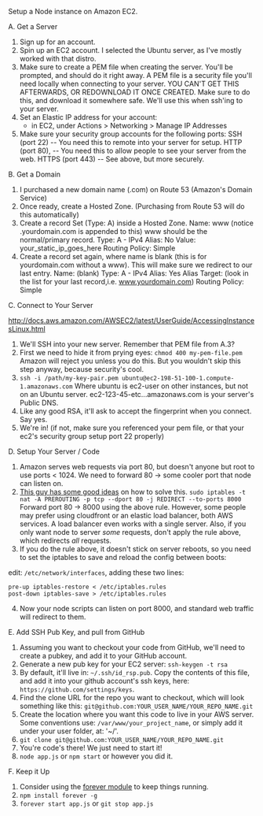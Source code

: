 Setup a Node instance on Amazon EC2.

A. Get a Server

1. Sign up for an account.
2. Spin up an EC2 account. I selected the Ubuntu server, as I've mostly worked with that distro.
3. Make sure to create a PEM file when creating the server. You'll be prompted,
  and should do it right away. A PEM file is a security file you'll need locally when connecting to your server.
  YOU CAN'T GET THIS AFTERWARDS, OR REDOWNLOAD IT ONCE CREATED.
  Make sure to do this, and download it somewhere safe. We'll use this when ssh'ing to your server.
4. Set an Elastic IP address for your account:
	- in EC2, under Actions > Networking > Manage IP Addresses
5. Make sure your security group accounts for the following ports:
  SSH (port 22) -- You need this to remote into your server for setup.
  HTTP (port 80), -- You need this to allow people to see your server from the web.
  HTTPS (port 443)  -- See above, but more securely.


B. Get a Domain

1. I purchased a new domain name (.com) on Route 53 (Amazon's Domain Service)
2. Once ready, create a Hosted Zone. (Purchasing from Route 53 will do this automatically)
3. Create a record Set (Type: A) inside a Hosted Zone.
	Name: www (notice .yourdomain.com is appended to this) www should be the normal/primary record.
	Type: A - IPv4
	Alias: No
	Value: your_static_ip_goes_here
	Routing Policy: Simple
4. Create a record set again, where name is blank (this is for yourdomain.com without a www). This will make sure we redirect to our last entry.
	Name: (blank)
	Type: A - IPv4
	Alias: Yes
	Alias Target: (look in the list for your last record,i.e. www.yourdomain.com)
	Routing Policy: Simple


C. Connect to Your Server

http://docs.aws.amazon.com/AWSEC2/latest/UserGuide/AccessingInstancesLinux.html

1. We'll SSH into your new server. Remember that PEM file from A.3?
2. First we need to hide it from prying eyes: `chmod 400 my-pem-file.pem` Amazon will reject you unless you do this. But you wouldn't skip this step anyway, because security's cool.
3. `ssh -i /path/my-key-pair.pem ubuntu@ec2-198-51-100-1.compute-1.amazonaws.com`
  Where ubuntu is ec2-user on other instances, but not on an Ubuntu server. ec2-123-45-etc...amazonaws.com is your server's Public DNS.
4. Like any good RSA, it'll ask to accept the fingerprint when you connect. Say yes.
5. We're in! (if not, make sure you referenced your pem file, or that your ec2's security group setup port 22 properly)


D. Setup Your Server / Code

1. Amazon serves web requests via port 80, but doesn't anyone but root to use ports < 1024. We need to forward 80 -> some cooler port that node can listen on.
2. [This guy has some good ideas](https://gist.github.com/kentbrew/776580) on how to solve this.
  `sudo iptables -t nat -A PREROUTING -p tcp --dport 80 -j REDIRECT --to-ports 8000`
  Forward port 80 -> 8000 using the above rule. However, some people may prefer using cloudfront or an elastic load balancer, both AWS services. A load balancer even works with a single server. Also, if you only want node to server *some* requests, don't apply the rule above, which redirects *all* requests.
3. If you do the rule above, it doesn't stick on server reboots, so you need to set the iptables to save and reload the config between boots:

edit: `/etc/network/interfaces`, adding these two lines:
```
pre-up iptables-restore < /etc/iptables.rules
post-down iptables-save > /etc/iptables.rules
```
4. Now your node scripts can listen on port 8000, and standard web traffic will redirect to them.


E. Add SSH Pub Key, and pull from GitHub

1. Assuming you want to checkout your code from GitHub, we'll need to create a pubkey, and add it to your GitHub account.
2. Generate a new pub key for your EC2 server: `ssh-keygen -t rsa`
3. By default, it'll live in: `~/.ssh/id_rsp.pub`. Copy the contents of this file, and add it into your github account's ssh keys, here: `https://github.com/settings/keys`.
4. Find the clone URL for the repo you want to checkout, which will look something like this: `git@github.com:YOUR_USER_NAME/YOUR_REPO_NAME.git`
5. Create the location where you want this code to live in your AWS server. Some conventions use: `/var/www/your_project_name`, or simply add it under your user folder, at: '~/'.
6. `git clone git@github.com:YOUR_USER_NAME/YOUR_REPO_NAME.git`
7. You're code's there! We just need to start it!
8. `node app.js` or `npm start` or however you did it.


F. Keep it Up

1. Consider using the [forever module](https://www.npmjs.com/package/forever) to keep things running.
2. `npm install forever -g`
3. `forever start app.js` or `git stop app.js`